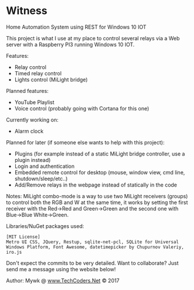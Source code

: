 # Witness
Home Automation System using REST for Windows 10 IOT

This project is what I use at my place to control several relays via a Web server with a Raspberry PI3 running Windows 10 IOT.

Features:
- Relay control
- Timed relay control
- Lights control (MiLight bridge)

Planned features:
- YouTube Playlist
- Voice control (probably going with Cortana for this one)

Currently working on:
- Alarm clock

Planned for later (if someone else wants to help with this project):
- Plugins (for example instead of a static MiLight bridge controller, use a plugin instead)
- Login and authentication
- Embedded remote control for desktop (mouse, window view, cmd line, shutdown/sleep/etc..)
- Add/Remove relays in the webpage instead of statically in the code


Notes:
MiLight combo-mode is a way to use two MiLight receivers (groups) to control both the RGB and W at the same time, it works by setting the first receiver with the Red->Red and Green->Green and the second one with Blue->Blue White->Green. 


Libraries/NuGet packages used:

	[MIT License]
	Metro UI CSS, JQuery, Restup, sqlite-net-pcl, SQLite for Universal Windows Platform, Font Awesome, datetimepicker by Chupurnov Valeriy, iro.js

Don't expect the commits to be very detailed.
Want to collaborate? Just send me a message using the website below!

Author: Mywk @ www.TechCoders.Net © 2017